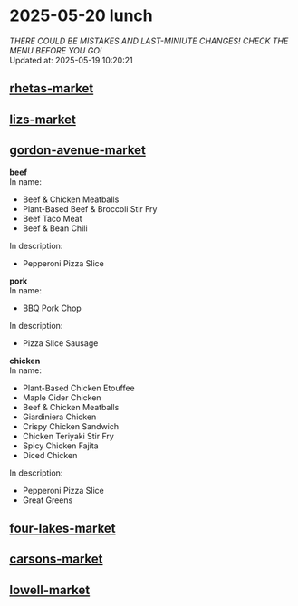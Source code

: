 # 2025-05-20 lunch  
*THERE COULD BE MISTAKES AND LAST-MINIUTE CHANGES! CHECK THE MENU BEFORE YOU GO!*  
Updated at: 2025-05-19 10:20:21  
## [rhetas-market](https://wisc-housingdining.nutrislice.com/menu/rhetas-market/lunch/2025-05-20)  
## [lizs-market](https://wisc-housingdining.nutrislice.com/menu/lizs-market/lunch/2025-05-20)  
## [gordon-avenue-market](https://wisc-housingdining.nutrislice.com/menu/gordon-avenue-market/lunch/2025-05-20)  
**beef**  
In name:   
 - Beef & Chicken Meatballs  
 - Plant-Based Beef & Broccoli Stir Fry  
 - Beef Taco Meat  
 - Beef & Bean Chili  
  
In description:   
 - Pepperoni Pizza Slice  
  
**pork**  
In name:   
 - BBQ Pork Chop  
  
In description:   
 - Pizza Slice Sausage  
  
**chicken**  
In name:   
 - Plant-Based Chicken Etouffee  
 - Maple Cider Chicken  
 - Beef & Chicken Meatballs  
 - Giardiniera Chicken  
 - Crispy Chicken Sandwich  
 - Chicken Teriyaki Stir Fry  
 - Spicy Chicken Fajita  
 - Diced Chicken  
  
In description:   
 - Pepperoni Pizza Slice  
 - Great Greens  
  
## [four-lakes-market](https://wisc-housingdining.nutrislice.com/menu/four-lakes-market/lunch/2025-05-20)  
## [carsons-market](https://wisc-housingdining.nutrislice.com/menu/carsons-market/lunch/2025-05-20)  
## [lowell-market](https://wisc-housingdining.nutrislice.com/menu/lowell-market/lunch/2025-05-20)  
  
